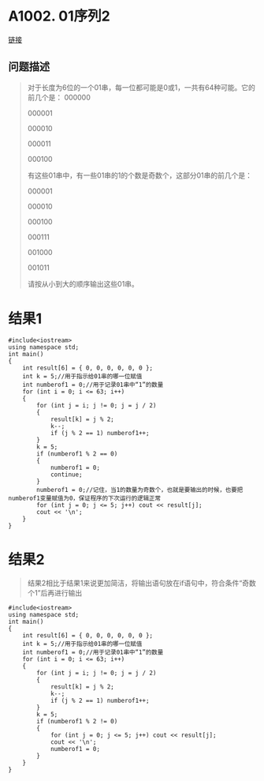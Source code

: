 # A1002. 01序列2
[链接](http://www.tsinsen.com/A1002)
## 问题描述
> 对于长度为6位的一个01串，每一位都可能是0或1，一共有64种可能。它的前几个是：
> 000000
> 
> 
> 000001
> 
> 000010
> 
> 000011
> 
> 000100
> 
> 有这些01串中，有一些01串的1的个数是奇数个，这部分01串的前几个是：
> 
> 000001
> 
> 000010
> 
> 000100
> 
> 000111
> 
> 001000
> 
> 001011
> 
> 请按从小到大的顺序输出这些01串。

# 结果1
    #include<iostream>
    using namespace std;
    int main()
    {
    	int result[6] = { 0, 0, 0, 0, 0, 0 };
    	int k = 5;//用于指示给01串的哪一位赋值
    	int numberof1 = 0;//用于记录01串中“1”的数量
    	for (int i = 0; i <= 63; i++)
    	{
    		for (int j = i; j != 0; j = j / 2)
    		{
    			result[k] = j % 2;
    			k--;
    			if (j % 2 == 1) numberof1++;
    		}
    		k = 5;
    		if (numberof1 % 2 == 0)
    		{
    			numberof1 = 0;
    			continue;
    		}
    		numberof1 = 0;//记住，当1的数量为奇数个，也就是要输出的时候，也要把numberof1变量赋值为0，保证程序的下次运行的逻辑正常
    		for (int j = 0; j <= 5; j++) cout << result[j];
    		cout << '\n';
    	}
    }

# 结果2

> 结果2相比于结果1来说更加简洁，将输出语句放在if语句中，符合条件“奇数个1”后再进行输出

    #include<iostream>
    using namespace std;
    int main()
    {
    	int result[6] = { 0, 0, 0, 0, 0, 0 };
    	int k = 5;//用于指示给01串的哪一位赋值
    	int numberof1 = 0;//用于记录01串中“1”的数量
    	for (int i = 0; i <= 63; i++)
    	{
    		for (int j = i; j != 0; j = j / 2)
    		{
    			result[k] = j % 2;
    			k--;
    			if (j % 2 == 1) numberof1++;
    		}
    		k = 5;
    		if (numberof1 % 2 != 0)
    		{
    			for (int j = 0; j <= 5; j++) cout << result[j];
    			cout << '\n';
    			numberof1 = 0;
    		}
    	}
    }
    
